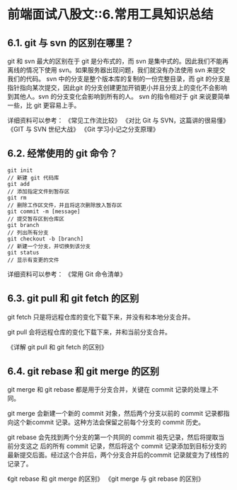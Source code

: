 # 前端面试八股文::6.常用工具知识总结

## 6.1. git  与 svn  的区别在哪里？

git 和 svn 最大的区别在于 git 是分布式的，而 svn 是集中式的。因此我们不能再离线的情况下使用 svn。如果服务器出现问题，我们就没有办法使用 svn 来提交我们的代码。
svn 中的分支是整个版本库的复制的一份完整目录，而 git 的分支是指针指向某次提交，因此git 的分支创建更加开销更小并且分支上的变化不会影响到其他人。svn 的分支变化会影响到所有的人。
svn 的指令相对于 git 来说要简单一些，比 git 更容易上手。

详细资料可以参考： 《常见工作流比较》 《对比 Git 与 SVN，这篇讲的很易懂》 《GIT 与 SVN 世纪大战》 《Git 学习小记之分支原理》

## 6.2. 经常使用的 git 命令？

```git
git init
// 新建 git 代码库
git add
// 添加指定文件到暂存区
git rm
// 删除工作区文件，并且将这次删除放入暂存区
git commit -m [message]
// 提交暂存区到仓库区
git branch
// 列出所有分支
git checkout -b [branch]
// 新建一个分支，并切换到该分支
git status
// 显示有变更的文件
```

详细资料可以参考：  《常用 Git  命令清单》

## 6.3. git pull  和 git fetch  的区别

git fetch 只是将远程仓库的变化下载下来，并没有和本地分支合并。

git pull 会将远程仓库的变化下载下来，并和当前分支合并。

《详解 git pull  和 git fetch  的区别》

## 6.4. git rebase  和 git merge  的区别

git merge 和 git rebase 都是用于分支合并，关键在 commit 记录的处理上不同。

git merge 会新建一个新的 commit 对象，然后两个分支以前的 commit 记录都指向这个新commit 记录。这种方法会保留之前每个分支的 commit 历史。

git rebase 会先找到两个分支的第一个共同的 commit 祖先记录，然后将提取当前分支这之 后的所有 commit 记录，然后将这个 commit 记录添加到目标分支的最新提交后面。经过这个合并后，两个分支合并后的commit 记录就变为了线性的记录了。

《git rebase  和 git merge  的区别》 《git merge  与 git rebase  的区别》
